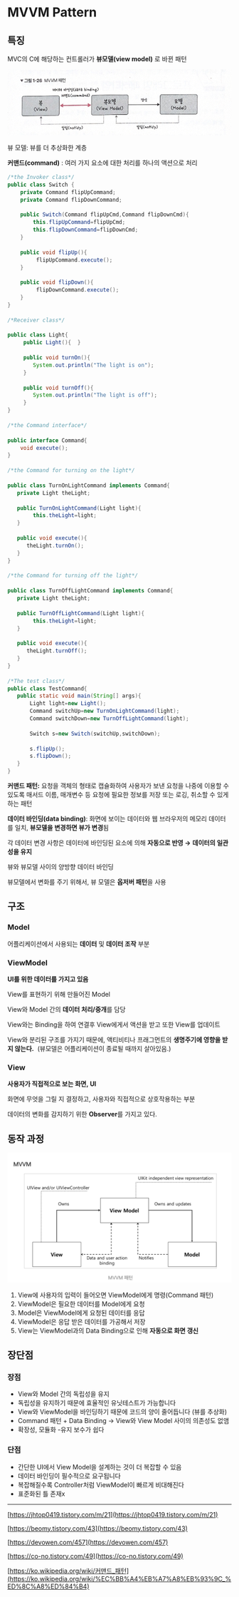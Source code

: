 # MVVM Pattern

## 특징

MVC의 C에 해당하는 컨트롤러가 **뷰모델(view model)** 로 바뀐 패턴

![098733E3-C601-4B01-99B3-118C9E06B835.jpeg](./img/mvvmpattern1.jpeg)

뷰 모델: 뷰를 더 추상화한 계층

**커맨드(command)** : 여러 가지 요소에 대한 처리를 하나의 액션으로 처리

```java
/*the Invoker class*/
public class Switch {
    private Command flipUpCommand;
    private Command flipDownCommand;

    public Switch(Command flipUpCmd,Command flipDownCmd){
        this.flipUpCommand=flipUpCmd;
        this.flipDownCommand=flipDownCmd;
    }

    public void flipUp(){
         flipUpCommand.execute();
    }

    public void flipDown(){
         flipDownCommand.execute();
    }
}

/*Receiver class*/

public class Light{
     public Light(){  }

     public void turnOn(){
        System.out.println("The light is on");
     }

     public void turnOff(){
        System.out.println("The light is off");
     }
}

/*the Command interface*/

public interface Command{
    void execute();
}

/*the Command for turning on the light*/

public class TurnOnLightCommand implements Command{
   private Light theLight;

   public TurnOnLightCommand(Light light){
        this.theLight=light;
   }

   public void execute(){
      theLight.turnOn();
   }
}

/*the Command for turning off the light*/

public class TurnOffLightCommand implements Command{
   private Light theLight;

   public TurnOffLightCommand(Light light){
        this.theLight=light;
   }

   public void execute(){
      theLight.turnOff();
   }
}

/*The test class*/
public class TestCommand{
   public static void main(String[] args){
       Light light=new Light();
       Command switchUp=new TurnOnLightCommand(light);
       Command switchDown=new TurnOffLightCommand(light);

       Switch s=new Switch(switchUp,switchDown);

       s.flipUp();
       s.flipDown();
   }
}
```

**커맨드 패턴:** 요청을 객체의 형태로 캡슐화하여 사용자가 보낸 요청을 나중에 이용할 수 있도록 매서드 이름, 매개변수 등 요청에 필요한 정보를 저장 또는 로깅, 취소할 수 있게 하는 패턴

**데이터 바인딩(data binding)**: 화면에 보이는 데이터와 웹 브라우저의 메모리 데이터를 일치, **뷰모델을 변경하면 뷰가 변경**됨

각 데이터 변경 사항은 데이터에 바인딩된 요소에 의해 **자동으로 반영 →** **데이터의 일관성을 유지**

뷰와 뷰모델 사이의 양방향 데이터 바인딩

뷰모델에서 변화를 주기 위해서, 뷰 모델은 **옵저버 패턴**을 사용

## 구조

### Model

어플리케이션에서 사용되는 **데이터** 및 **데이터 조작** 부분

### ViewModel

**UI를 위한 데이터를 가지고 있음**

View를 표현하기 위해 만들어진 Model

View와 Model 간의 **데이터 처리/중개**를 담당

View와는 Binding을 하여 연결후 View에게서 액션을 받고 또한 View를 업데이트

View와 분리된 구조를 가지기 때문에, 액티비티나 프래그먼트의 **생명주기에 영향을 받지 않는다.**  (뷰모델은 어플리케이션이 종료될 때까지 살아있음.) 

### View

**사용자가 직접적으로 보는 화면, UI**

화면에 무엇을 그릴 지 결정하고, 사용자와 직접적으로 상호작용하는 부분

데이터의 변화를 감지하기 위한 **Observer**를 가지고 있다.

## 동작 과정

![Untitled](./img/mvvmpattern2.png)

1. View에 사용자의 입력이 들어오면 ViewModel에게 명령(Command 패턴)
2. ViewModel은 필요한 데이터를 Model에게 요청
3. Model은 ViewModel에게 요청된 데이터를 응답
4. ViewModel은 응답 받은 데이터를 가공해서 저장
5. View는 ViewModel과의 Data Binding으로 인해 **자동으로 화면 갱신**

## 장단점

### 장점

- View와 Model 간의 독립성을 유지
- 독립성을 유지하기 때문에 효율적인 유닛테스트가 가능합니다
- View와 ViewModel을 바인딩하기 때문에 코드의 양이 줄어듭니다 (뷰를 추상화)
- Command 패턴 + Data Binding → View와 View Model 사이의 의존성도 없앰
- 확장성, 모듈화 -유지 보수가 쉽다

### 단점

- 간단한 UI에서 View Model을 설계하는 것이 더 복잡할 수 있음
- 데이터 바인딩이 필수적으로 요구됩니다
- 복잡해질수록 Controller처럼 ViewModel이 빠르게 비대해진다
- 표준화된 틀 존재x

---

[https://jhtop0419.tistory.com/m/21](https://jhtop0419.tistory.com/m/21)

[https://beomy.tistory.com/43](https://beomy.tistory.com/43)

[https://devowen.com/457](https://devowen.com/457)

[https://co-no.tistory.com/49](https://co-no.tistory.com/49)

[https://ko.wikipedia.org/wiki/커맨드_패턴](https://ko.wikipedia.org/wiki/%EC%BB%A4%EB%A7%A8%EB%93%9C_%ED%8C%A8%ED%84%B4)
